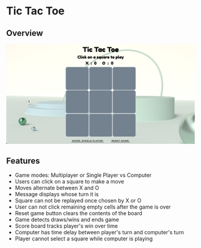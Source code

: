 # Tic Tac Toe

## Overview
![TicTacToeCoverPhoto](img/game.png)

## Features

- Game modes: Multiplayer or Single Player vs Computer
- Users can click on a square to make a move
- Moves alternate between X and O
- Message displays whose turn it is
- Square can not be replayed once chosen by X or O
- User can not click remaining empty cells after the game is over
- Reset game button clears the contents of the board
- Game detects draws/wins and ends game
- Score board tracks player's win over time
- Computer has time delay between player's turn and computer's turn
- Player cannot select a square while computer is playing